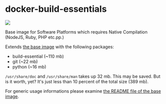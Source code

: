 # docker-build-essentials

[![](https://badge.imagelayers.io/sys42/docker-build-essentials:latest.svg)](https://imagelayers.io/?images=sys42/docker-build-essentials:latest 'Get your own badge on imagelayers.io')

Base image for Software Platforms which requires Native Compilation (NodeJS, Ruby, PHP etc.pp.)

Extends [the base image](https://github.com/sys42/docker-base) with the following packages:

  * build-essential (~110 mb)
  * git (~22 mb) 
  * python (~16 mb)

`/usr/share/doc` and `/usr/share/man` takes up 32 mb. This may be saved. But is it worth, yet? It's just less than 10 percent of the total size (389 mb).
   
For generic usage informations please examine [the README file of the base image](https://github.com/sys42/docker-base).
